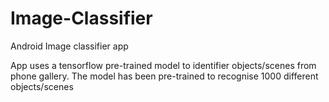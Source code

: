 # Image-Classifier
Android Image classifier app


App uses a tensorflow pre-trained model to identifier objects/scenes from phone gallery.
The model has been pre-trained to recognise 1000 different objects/scenes
